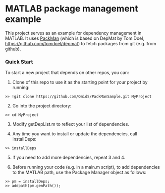 # MATLAB package management example

This project serves as an example for dependency management in MATLAB. 
It uses [PackMan](https://github.com/OmidS/PackMan) (which is based on DepMat by Tom Doel, https://github.com/tomdoel/depmat) to fetch packages from git (e.g. from github).

### Quick Start

To start a new project that depends on other repos, you can:

1) Clone of this repo to use it as the starting point for your project by running:

```
>> !git clone https://github.com/OmidS/PackManSample.git MyProject
```

2) Go into the project directory:

```
>> cd MyProject
```

3) Modify getDepList.m to reflect your list of dependencies.

4) Any time you want to install or update the dependencies, call installDeps:

```
>> installDeps
```

5) If you need to add more dependencies, repeat 3 and 4.

6) Before running your code (e.g. in a main.m script), to add dependencies to the MATLAB path, use the Package Manager object as follows:

```
>> pm = installDeps;
>> addpath(pm.genPath());
```

